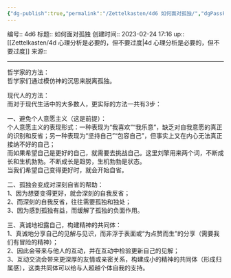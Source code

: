 ```yaml
---
{"dg-publish":true,"permalink":"/Zettelkasten/4d6 如何面对孤独/","dgPassFrontmatter":true}
---
```


编号:: 4d6
标题:: 如何面对孤独
创建时间:: 2023-02-24 17:16
up:: [[Zettelkasten/4d 心理分析是必要的，但不要过度\|4d 心理分析是必要的，但不要过度]]
来源:: 

---
哲学家的方法：  
哲学家们通过模仿神的沉思来脱离孤独。  
  
现代人的方法：  
而对于现代生活中的大多数人，更实际的方法一共有3步：  
  
一、避免个人意愿主义（这是前提）：  
个人意愿主义的表现形式：一种表现为“我喜欢”“我乐意”，缺乏对自我意愿的真正的识别和反省；另一种表现为“坚持自己”“包容自己”，但事实上又在内心无法真正接纳不好的自己；  
而如果希望自己是更好的自己，就需要去挑战自己。这里刘擎用来两个词，不断成长和生机勃勃。不断成长是趋势，生机勃勃是状态。  
当我们希望自己变得更好时，就会开始自省。  
  
二、孤独会变成对深刻自省的帮助：  
1、因为想要变得更好，就会深刻的自我反省；  
2、而深刻的自我反省，往往需要孤独和独处；  
3、因为感到孤独有益，而缓解了孤独的负面作用。  
  
三、真诚地袒露自己，构建精神的共同体：  
1、真诚地分享自己的见解与见识，而非浮于表面或“为点赞而生”的分享（需要我们有冒险的精神）；  
2、因此会带来与他人的互动，并在互动中检验更新自己的见解；  
3、互动交流会带来更深厚的友情或亲密关系，构建成小的精神的共同体（形成归属感），这类共同体可以给与人超越个体自我的支持。